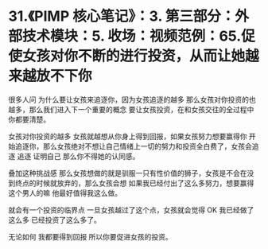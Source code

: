 # 31.《PIMP 核心笔记》：3. 第三部分：外部技术模块：5. 收场：视频范例：65.促使女孩对你不断的进行投资，从而让她越来越放不下你

很多人问 为什么要让女孩来追逐你，因为女孩追逐的越多 那么女孩对你投资的也越多，那么我们进入下一个重要的概念 要让女孩投资，在和女孩交往的全过程中 你都要清楚。

女孩对你投资的越多 女孩就越想从你身上得到回报，如果女孩努力想要赢得你 开始追逐你，那么女孩绝对不想让自己情绪上一切的努力和投资全白费了，女孩会追逐 追逐 证明自己 那么你不得她的认同感。

叠加这种挑战感 那么女孩想做的就是驯服一只有性价值的狮子，女孩是不会在没到终点的时候就放弃的，那么女孩会想 如果我已经付出了这么多努力，想要赢得这个男人的嘛 他最好值得我这么做。

就会有一个投资的临界点 一旦女孩越过了这个点，女孩就会觉得 OK 我已经做了这么多 已经投资了这么多了。

无论如何 我都要得到回报 所以你要促进女孩的投资。